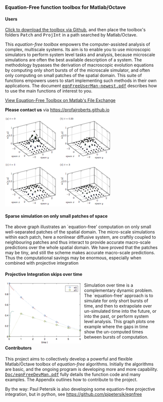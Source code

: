 
<h3>Equation-Free function toolbox for Matlab/Octave</h3>

<h4>Users</h4> 
<a href="https://github.com/uoa1184615/EquationFreeGit">
Click to download the toolbox via Github</a>, and then place
the toolbox's folders <tt>Patch</tt> and <tt>ProjInt</tt> in
a path searched by Matlab/Octave. 

<p>This <em>equation-free toolbox</em> empowers the
computer-assisted analysis of complex, multiscale systems.
Its aim is to enable you to use microscopic simulators to
perform system level tasks and analysis, because microscale
simulations are often the best available description of a
system. The methodology bypasses the derivation of
macroscopic evolution equations by computing only short
bursts of of the microscale simulator, and often only
computing on small patches of the spatial domain. This suite
of functions empowers users to start implementing such
methods in their own applications. The document
<a href="https://github.com/uoa1184615/EquationFreeGit/raw/master/eqnFreeUserMan-newest.pdf">
<tt>eqnFreeUserMan-newest.pdf</tt></a> describes how to use the
main functions of interest to you.

<p><a href="https://au.mathworks.com/matlabcentral/fileexchange/73632-equation-free-toolbox"> 
View Equation-Free Toolbox on Matlab's File Exchange</a>

<p><strong>Please contact us</strong> via
<a href="https://profajroberts.github.io">
https://profajroberts.github.io</a>



<p><img src="https://github.com/uoa1184615/EquationFreeGit/raw/master/Patch/Figs/nonlinearDiffusion.png" style="max-width:100%; width=300"/>

<h4>Sparse simulation on only small patches of space</h4>

The above graph illustrates an `equation-free' computation on
only small well-separated patches of the spatial domain. The
micro-scale simulations within each patch, here a nonlinear
diffusive system, are craftily coupled to neighbouring
patches and thus interact to provide accurate macro-scale
predictions over the whole spatial domain. We have proved
that the patches may be tiny, and still the scheme makes
accurate macro-scale predictions. Thus the computational
savings may be enormous, especially when combined with
projective integration



<h4>Projective Integration skips over time</h4>

<img src="https://github.com/uoa1184615/EquationFreeGit/raw/master/ProjInt/Figs/egPIMM2.png" width=250
align="left" style="margin: 0px 10px 5px 0px;"/>
Simulation&nbsp;over&nbsp;time is a complementary dynamic problem. The
`equation-free' approach is to simulate for only short
bursts of time, and then to extrapolate over un-simulated
time into the future, or into the past, or perform system
level analysis. This graph plots one example where the gaps
in time show the un-computed times between bursts of
computation.




<h4>Contributors</h4> 
This project aims to collectively develop a powerful and
flexible Matlab/Octave toolbox of <em>equation-free</em>
algorithms. Initially the algorithms are basic, and the
ongoing program is developing more and more capability.
<a href="https://github.com/uoa1184615/EquationFreeGit/raw/master/Doc/eqnFreeDevMan.pdf">
<tt>Doc/eqnFreeDevMan.pdf</tt></a> fully details the
function code and many examples.  The Appendix outlines how
to contribute to the project.

<p>By the way: Paul Petersik is also developing some equation-free
projective integration, but in python, see
<a href="https://github.com/pjpetersik/eqnfree">
https://github.com/pjpetersik/eqnfree </a>

